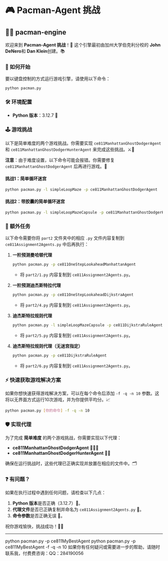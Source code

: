 # 🎮 Pacman-Agent 挑战
## 🐱‍👤 pacman-engine

欢迎来到 **Pacman-Agent 挑战**！🎉 这个引擎最初由加州大学伯克利分校的 **John DeNero**和 **Dan Klein**创建。📚

### 🚀 如何开始
要以键盘控制的方式运行游戏引擎，请使用以下命令：
```bash
python pacman.py
```

### 🛠️ 环境配置
- **Python 版本**：3.12.7 🐍

### 🕹️ 游戏挑战
以下是简单难度的两个游戏挑战。你需要实现 `ce811ManhattanGhostDodgerAgent` 和 `ce811ManhattanGhostDodgerHunterAgent` 来完成这些挑战。⚔️👻

**注意**：由于难度设置，以下命令可能会报错。你需要修复 `ce811ManhattanGhostDodgerAgent` 后再进行游戏。🔧

#### 挑战1：简单循环迷宫
```bash
python pacman.py -l simpleLoopMaze -p ce811ManhattanGhostDodgerAgent
```

#### 挑战2：带胶囊的简单循环迷宫
```bash
python pacman.py -l simpleLoopMazeCapsule -p ce811ManhattanGhostDodgerHunterAgent
```

### 📝 额外任务
以下命令需要你将 `part2` 文件夹中的相应 `.py` 文件内容复制到 `ce811Assignment2Agents.py` 中后再执行：

1. **一阶预测曼哈顿代理**
    ```bash
    python pacman.py -p ce811OneStepLookaheadManhattanAgent
    ```
    - 将 `part2/1.py` 内容复制到 `ce811Assignment2Agents.py`。

2. **一阶预测迪杰斯特拉代理**
    ```bash
    python pacman.py -p ce811OneStepLookaheadDijkstraAgent
    ```
    - 将 `part2/4.py` 内容复制到 `ce811Assignment2Agents.py`。

3. **迪杰斯特拉规则代理**
    ```bash
    python pacman.py -l simpleLoopMazeCapsule -p ce811DijkstraRuleAgent
    ```
    - 将 `part2/5.py` 内容复制到 `ce811Assignment2Agents.py`。

4. **迪杰斯特拉规则代理（无迷宫指定）**
    ```bash
    python pacman.py -p ce811DijkstraRuleAgent
    ```
    - 将 `part2/6.py` 内容复制到 `ce811Assignment2Agents.py`。

### ⚡ 快速获取游戏解决方案
如果你想快速获得游戏解决方案，可以在每个命令后添加 `-f -q -n 10` 参数。这将以无界面方式运行10次游戏，并为你提供平均分。📈
```bash
python pacman.py [你的命令] -f -q -n 10
```

### 🛡️ 实现代理
为了完成 **简单难度** 的两个游戏挑战，你需要实现以下代理：

- **ce811ManhattanGhostDodgerAgent** 🏃‍♂️👻
- **ce811ManhattanGhostDodgerHunterAgent** 🎯👻

确保在运行挑战时，这些代理已正确实现并放置在相应的文件中。🗂️

### ❓ 有问题？
如果在执行过程中遇到任何问题，请检查以下几点：

1. **Python 版本**是否正确（3.12.7）🐍。
2. **代理文件**是否已正确复制并命名为 `ce811Assignment2Agents.py` 📂。
3. **命令参数**是否正确无误 📝。

祝你游戏愉快，挑战成功！🎉🍀

---
python pacman.py -p ce811MyBestAgent
python pacman.py -p ce811MyBestAgent -f -q -n 10
如果你有任何疑问或需要进一步的帮助，请随时联系我，付费费咨询：QQ：284190056